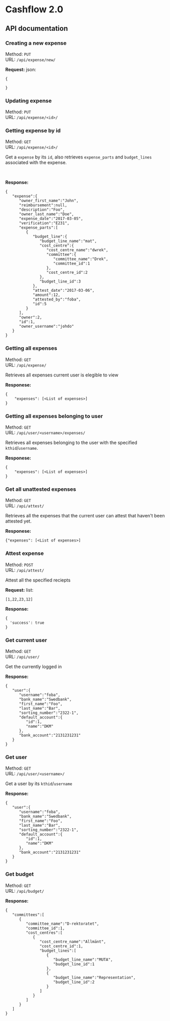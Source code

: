 # Cashflow 2.0

## API documentation

### Creating a new expense
Method: `PUT`<br>
URL: `/api/expense/new/`

**Request:**
json:
```
{

}
```

### Updating expense
Method: `PUT`<br>
URL: `/api/expense/<id>/`


### Getting expense by id
Method: `GET`<br>
URL: `/api/expense/<id>/`

Get a `expense` by its `id`, also retrieves `expense_parts` and `budget_lines` associated with the expense.

<br>

**Response:**
```
{
   "expense":{
      "owner_first_name":"John",
      "reimbursement":null,
      "description":"Foo",
      "owner_last_name":"Doe",
      "expense_date":"2017-03-05",
      "verification":"E231",
      "expense_parts":[
         {
            "budget_line":{
               "budget_line_name":"mat",
               "cost_centre":{
                  "cost_centre_name":"dwrek",
                  "committee":{
                     "committee_name":"Drek",
                     "committee_id":1
                  },
                  "cost_centre_id":2
               },
               "budget_line_id":3
            },
            "attest_date":"2017-03-06",
            "amount":12,
            "attested_by":"foba",
            "id":5
         }
      ],
      "owner":2,
      "id":1,
      "owner_username":"johdo"
   }
}
```


### Getting all expenses
Method: `GET`<br>
URL: `/api/expense/`

Retrieves all expenses current user is elegible to view

**Responese:**
```
{
    "expenses": [<List of expenses>]
}
```

### Getting all expenses belonging to user
Method: `GET`<br>
URL: `/api/user/<username>/expenses/`

Retrieves all expenses belonging to the user with the specified `kthid`/`username`.

**Responese:**
```
{
    "expenses": [<List of expenses>]
}
```


### Get all unattested expenses

Method: `GET`<br>
URL: `/api/attest/`

Retrieves all the expenses that the current user can attest that haven't been attested yet.

**Responese:**
```
{"expenses": [<List of expenses>]
```

### Attest expense
Method: `POST`<br>
URL: `/api/attest/`

Attest all the specified reciepts

**Request:**
list:
```
[1,22,23,12]
```

**Response:**
```
{
  'success': true
}
```

### Get current user
Method: `GET`<br>
URL: `/api/user/`

Get the currently logged in

**Response:**
```
{
   "user":{
      "username":"foba",
      "bank_name":"Swedbank",
      "first_name":"Foo",
      "last_name":"Bar",
      "sorting_number":"2322-1",
      "default_account":{
         "id":1,
         "name":"DKM"
      },
      "bank_account":"2131231231"
   }
}
```

### Get user
Method: `GET`<br>
URL: `/api/user/<username>/`

Get a user by its `kthid`/`username`

**Response:**
```
{
   "user":{
      "username":"foba",
      "bank_name":"Swedbank",
      "first_name":"Foo",
      "last_name":"Bar",
      "sorting_number":"2322-1",
      "default_account":{
         "id":1,
         "name":"DKM"
      },
      "bank_account":"2131231231"
   }
}
```

### Get budget
Method: `GET`<br>
URL: `/api/budget/`


**Response:**
```
{
   "committees":[
      {
         "committee_name":"D-rektoratet",
         "committee_id":1,
         "cost_centres":[
            {
               "cost_centre_name":"Allmänt",
               "cost_centre_id":1,
               "budget_lines":[
                  {
                     "budget_line_name":"MUTA",
                     "budget_line_id":1
                  },
                  {
                     "budget_line_name":"Representation",
                     "budget_line_id":2
                  }
               ]
            }
         ]
      }
   ]
}
```